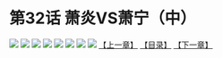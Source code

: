 # 第32话 萧炎VS萧宁（中）
![](https://mhpic.xiaomingtaiji.net/comic/D/斗破苍穹拆分版/32话/1.jpg-zymk.middle.webp)
![](https://mhpic.xiaomingtaiji.net/comic/D/斗破苍穹拆分版/32话/2.jpg-zymk.middle.webp)
![](https://mhpic.xiaomingtaiji.net/comic/D/斗破苍穹拆分版/32话/3.jpg-zymk.middle.webp)
![](https://mhpic.xiaomingtaiji.net/comic/D/斗破苍穹拆分版/32话/4.jpg-zymk.middle.webp)
![](https://mhpic.xiaomingtaiji.net/comic/D/斗破苍穹拆分版/32话/5.jpg-zymk.middle.webp)
![](https://mhpic.xiaomingtaiji.net/comic/D/斗破苍穹拆分版/32话/6.jpg-zymk.middle.webp)
![](https://mhpic.xiaomingtaiji.net/comic/D/斗破苍穹拆分版/32话/7.jpg-zymk.middle.webp)
![](https://mhpic.xiaomingtaiji.net/comic/D/斗破苍穹拆分版/32话/8.jpg-zymk.middle.webp)
[【上一章】](./31.md)
[【目录】](./README.md)
[【下一章】](./33.md)
